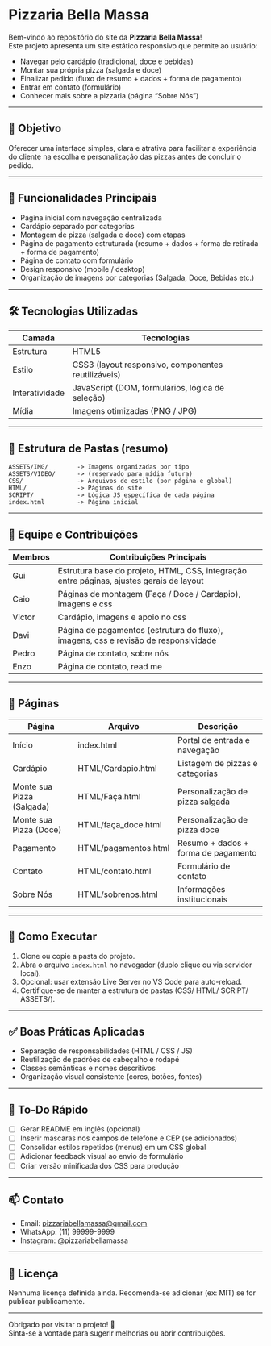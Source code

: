 # Pizzaria Bella Massa 

Bem-vindo ao repositório do site da **Pizzaria Bella Massa**!  
Este projeto apresenta um site estático responsivo que permite ao usuário:
- Navegar pelo cardápio (tradicional, doce e bebidas)
- Montar sua própria pizza (salgada e doce)
- Finalizar pedido (fluxo de resumo + dados + forma de pagamento)
- Entrar em contato (formulário)
- Conhecer mais sobre a pizzaria (página “Sobre Nós”)

---

## 🎯 Objetivo
Oferecer uma interface simples, clara e atrativa para facilitar a experiência do cliente na escolha e personalização das pizzas antes de concluir o pedido.

---

## 🧩 Funcionalidades Principais
- Página inicial com navegação centralizada
- Cardápio separado por categorias
- Montagem de pizza (salgada e doce) com etapas
- Página de pagamento estruturada (resumo + dados + forma de retirada + forma de pagamento)
- Página de contato com formulário
- Design responsivo (mobile / desktop)
- Organização de imagens por categorias (Salgada, Doce, Bebidas etc.)

---

## 🛠️ Tecnologias Utilizadas
| Camada | Tecnologias |
|--------|-------------|
| Estrutura | HTML5 |
| Estilo | CSS3 (layout responsivo, componentes reutilizáveis) |
| Interatividade | JavaScript (DOM, formulários, lógica de seleção) |
| Mídia | Imagens otimizadas (PNG / JPG) |

---

## 📂 Estrutura de Pastas (resumo)
```
ASSETS/IMG/        -> Imagens organizadas por tipo
ASSETS/VIDEO/      -> (reservado para mídia futura)
CSS/               -> Arquivos de estilo (por página e global)
HTML/              -> Páginas do site
SCRIPT/            -> Lógica JS específica de cada página
index.html         -> Página inicial
```

---

## 👥 Equipe e Contribuições

| Membros | Contribuições Principais |
|--------|---------------------------|
| Gui | Estrutura base do projeto, HTML, CSS,  integração entre páginas, ajustes gerais de layout |
| Caio | Páginas de montagem (Faça / Doce / Cardapio), imagens e css |
| Victor | Cardápio, imagens e apoio no css |
| Davi | Página de pagamentos (estrutura do fluxo), imagens, css e revisão de responsividade |
| Pedro | Página de contato, sobre nós |
| Enzo | Página de contato, read me |

---

## 📑 Páginas
| Página | Arquivo | Descrição |
|--------|---------|-----------|
| Início | index.html | Portal de entrada e navegação |
| Cardápio | HTML/Cardapio.html | Listagem de pizzas e categorias |
| Monte sua Pizza (Salgada) | HTML/Faça.html | Personalização de pizza salgada |
| Monte sua Pizza (Doce) | HTML/faça_doce.html | Personalização de pizza doce |
| Pagamento | HTML/pagamentos.html | Resumo + dados + forma de pagamento |
| Contato | HTML/contato.html | Formulário de contato |
| Sobre Nós | HTML/sobrenos.html | Informações institucionais |

---

## 🚀 Como Executar
1. Clone ou copie a pasta do projeto.
2. Abra o arquivo `index.html` no navegador (duplo clique ou via servidor local).
3. Opcional: usar extensão Live Server no VS Code para auto-reload.
4. Certifique-se de manter a estrutura de pastas (CSS/ HTML/ SCRIPT/ ASSETS/).

---

## ✅ Boas Práticas Aplicadas
- Separação de responsabilidades (HTML / CSS / JS)
- Reutilização de padrões de cabeçalho e rodapé
- Classes semânticas e nomes descritivos
- Organização visual consistente (cores, botões, fontes)

---

## 📌 To-Do Rápido
- [ ] Gerar README em inglês (opcional)
- [ ] Inserir máscaras nos campos de telefone e CEP (se adicionados)
- [ ] Consolidar estilos repetidos (menus) em um CSS global
- [ ] Adicionar feedback visual ao envio de formulário
- [ ] Criar versão minificada dos CSS para produção

---

## 📫 Contato
- Email: pizzariabellamassa@gmail.com  
- WhatsApp: (11) 99999-9999  
- Instagram: @pizzariabellamassa  

---

## 📝 Licença
Nenhuma licença definida ainda. Recomenda-se adicionar (ex: MIT) se for publicar publicamente.

---

Obrigado por visitar o projeto! 🍕  
Sinta-se à vontade para sugerir melhorias ou abrir contribuições.